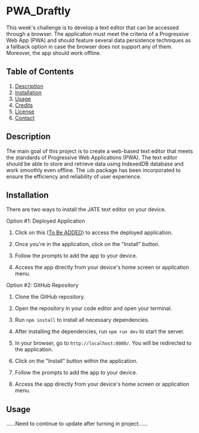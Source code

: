 # PWA_Draftly

This week's challenge is to develop a text editor that can be accessed through a browser. The application must meet the criteria of a Progressive Web App (PWA) and should feature several data persistence techniques as a fallback option in case the browser does not support any of them. Moreover, the app should work offline.

## Table of Contents

1. [Description](#description)
2. [Installation](#installation)
3. [Usage](#usage)
4. [Credits](#credits)
5. [License](#license)
6. [Contact](#contact)

## Description

The main goal of this project is to create a web-based text editor that meets the standards of Progressive Web Applications (PWA). The text editor should be able to store and retrieve data using IndexedDB database and work smoothly even offline. The `idb` package has been incorporated to ensure the efficiency and reliability of user experience.

## Installation

There are two ways to install the JATE text editor on your device.

Option #1: Deployed Application

1. Click on this ([To Be ADDED](*******)) to access the deployed application.

2. Once you're in the application, click on the "Install" button.

3. Follow the prompts to add the app to your device.

4. Access the app directly from your device's home screen or application menu.

Option #2: GitHub Repository

1. Clone the GitHub repository.

2. Open the repository in your code editor and open your terminal.

3. Run `npm install` to install all necessary dependencies.

4. After installing the dependencies, run `npm run dev` to start the server.

5. In your browser, go to `http://localhost:8080/`. You will be redirected to the application.

6. Click on the "Install" button within the application.

7. Follow the prompts to add the app to your device.

8. Access the app directly from your device's home screen or application menu.

## Usage
......Need to continue to update after turning in project......
